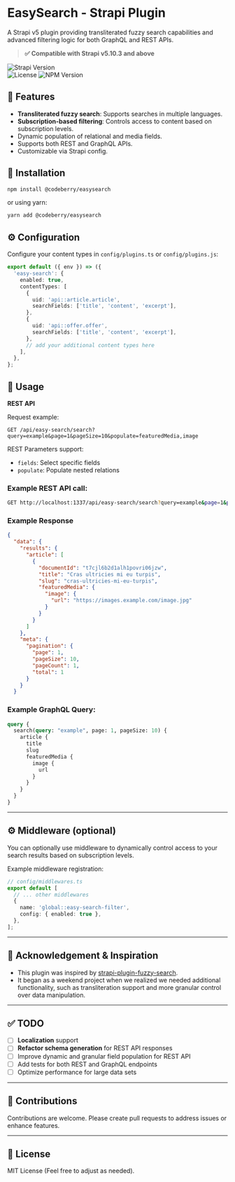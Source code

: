 # **EasySearch - Strapi Plugin**  

A Strapi v5 plugin providing transliterated fuzzy search capabilities and advanced filtering logic for both GraphQL and REST APIs.
> **✅ Compatible with Strapi v5.10.3 and above** 

![Strapi Version](https://img.shields.io/badge/Strapi-v5.10.3+-purple?style=flat-square)  
![License](https://img.shields.io/github/license/codeberryinc/strapi-tagger?style=flat-square)
![NPM Version](https://img.shields.io/npm/v/@codeberry/easysearch?style=flat-square)
## 🚀 Features

- **Transliterated fuzzy search**: Supports searches in multiple languages.
- **Subscription-based filtering**: Controls access to content based on subscription levels.
- Dynamic population of relational and media fields.
- Supports both REST and GraphQL APIs.
- Customizable via Strapi config.

## 🚀 Installation

```bash
npm install @codeberry/easysearch

```

or using yarn:

```bash
yarn add @codeberry/easysearch

```

## ⚙️ Configuration

Configure your content types in `config/plugins.ts` or `config/plugins.js`:

```typescript
export default ({ env }) => ({
  'easy-search': {
    enabled: true,
    contentTypes: [
      {
        uid: 'api::article.article',
        searchFields: ['title', 'content', 'excerpt'],
      },
      {
        uid: 'api::offer.offer',
        searchFields: ['title', 'content', 'excerpt'],
      },
      // add your additional content types here
    ],
  },
};
```

## 🎯 Usage

**REST API**

Request example:

```http
GET /api/easy-search/search?query=example&page=1&pageSize=10&populate=featuredMedia,image
```

REST Parameters support:  
- `fields`: Select specific fields
- `populate`: Populate nested relations

### Example REST API call:

```sh
GET http://localhost:1337/api/easy-search/search?query=example&page=1&pageSize=10&fields=title,excerpt,slug&populate=featuredMedia.image
```

### Example Response

```json
{
  "data": {
    "results": {
      "article": [
        {
          "documentId": "t7cjl6b2d1alh1povri06jzw",
          "title": "Cras ultricies mi eu turpis",
          "slug": "cras-ultricies-mi-eu-turpis",
          "featuredMedia": {
            "image": {
              "url": "https://images.example.com/image.jpg"
            }
          }
        }
      ]
    },
    "meta": {
      "pagination": {
        "page": 1,
        "pageSize": 10,
        "pageCount": 1,
        "total": 1
      }
    }
  }
```

### Example GraphQL Query:

```graphql
query {
  search(query: "example", page: 1, pageSize: 10) {
    article {
      title
      slug
      featuredMedia {
        image {
          url
        }
      }
    }
  }
}
```

---

## ⚙️ Middleware (optional)

You can optionally use middleware to dynamically control access to your search results based on subscription levels.

Example middleware registration:

```typescript
// config/middlewares.ts
export default [
  // ... other middlewares
  {
    name: 'global::easy-search-filter',
    config: { enabled: true },
  },
];
```

---

## 📄 Acknowledgement & Inspiration

- This plugin was inspired by [strapi-plugin-fuzzy-search](https://market.strapi.io/plugins/strapi-plugin-fuzzy-search).
- It began as a weekend project when we realized we needed additional functionality, such as transliteration support and more granular control over data manipulation.

---

## ✅ TODO

- [ ] **Localization** support
- [ ] **Refactor schema generation** for REST API responses
- [ ] Improve dynamic and granular field population for REST API
- [ ] Add tests for both REST and GraphQL endpoints
- [ ] Optimize performance for large data sets

---

## 📝 Contributions

Contributions are welcome. Please create pull requests to address issues or enhance features.

---

## 📜 License

MIT License (Feel free to adjust as needed).
